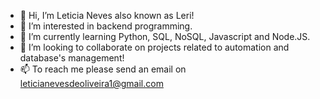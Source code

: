 - 👋 Hi, I’m Leticia Neves also known as Leri!
- 👀 I’m interested in backend programming.
- 🌱 I’m currently learning Python, SQL, NoSQL, Javascript and Node.JS.
- 💞️ I’m looking to collaborate on projects related to automation and database's management!
- 📫 To reach me please send an email on leticianevesdeoliveira1@gmail.com

<!---
Leticia-NdO/Leticia-NdO is a ✨ special ✨ repository because its `README.md` (this file) appears on your GitHub profile.
You can click the Preview link to take a look at your changes.
--->
